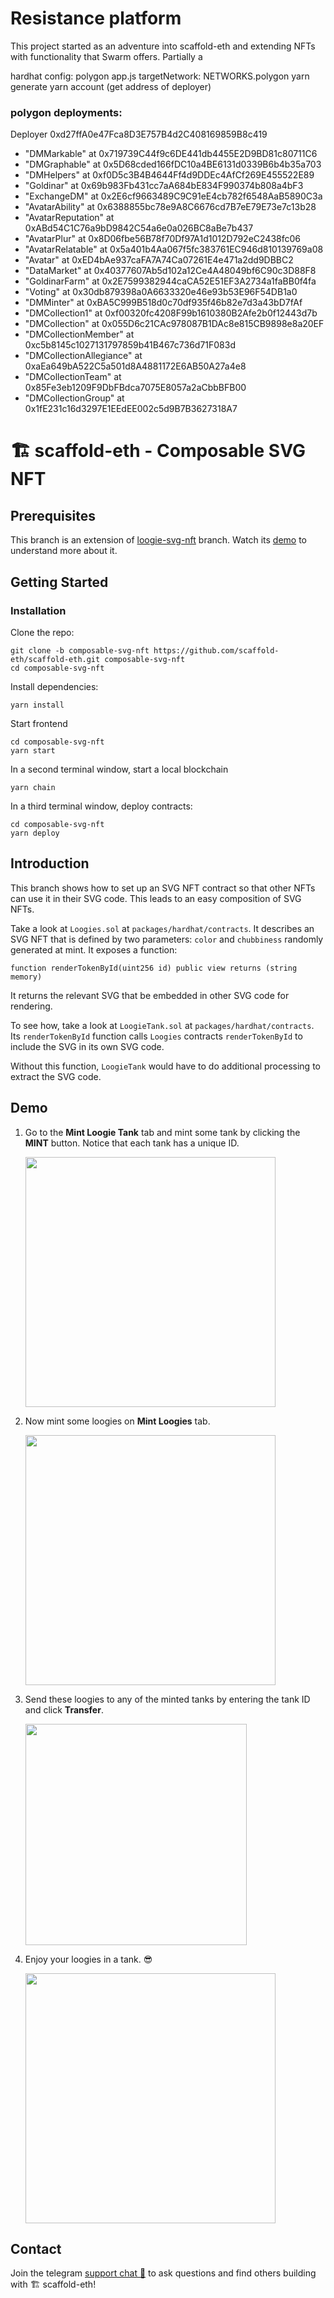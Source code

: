 # Resistance platform 
This project started as an adventure into scaffold-eth and extending NFTs with functionality that Swarm offers. 
Partially a 

hardhat config: polygon
app.js targetNetwork: NETWORKS.polygon
yarn generate 
yarn account (get address of deployer)

### polygon deployments:
Deployer 0xd27ffA0e47Fca8D3E757B4d2C408169859B8c419

- "DMMarkable" at 0x719739C44f9c6DE441db4455E2D9BD81c80711C6
- "DMGraphable" at 0x5D68cded166fDC10a4BE6131d0339B6b4b35a703
- "DMHelpers" at 0xf0D5c3B4B4644Ff4d9DDEc4AfCf269E455522E89
- "Goldinar" at 0x69b983Fb431cc7aA684bE834F990374b808a4bF3
- "ExchangeDM" at 0x2E6cf9663489C9C91eE4cb782f6548AaB5890C3a
- "AvatarAbility" at 0x6388855bc78e9A8C6676cd7B7eE79E73e7c13b28
- "AvatarReputation" at 0xABd54C1C76a9bD9842C54a6e0a026BC8aBe7b437
- "AvatarPlur" at 0x8D06fbe56B78f70Df97A1d1012D792eC2438fc06
- "AvatarRelatable" at 0x5a401b4Aa067f5fc383761EC946d810139769a08
- "Avatar" at 0xED4bAe937caFA7A74Ca07261E4e471a2dd9DBBC2
- "DataMarket" at 0x40377607Ab5d102a12Ce4A48049bf6C90c3D88F8
- "GoldinarFarm" at 0x2E7599382944caCA52E51EF3A2734a1faBB0f4fa
- "Voting" at 0x30db879398a0A6633320e46e93b53E96F54DB1a0
- "DMMinter" at 0xBA5C999B518d0c70df935f46b82e7d3a43bD7fAf
- "DMCollection1" at 0xf00320fc4208F99b1610380B2Afe2b0f12443d7b
- "DMCollection" at 0x055D6c21CAc978087B1DAc8e815CB9898e8a20EF
- "DMCollectionMember" at 0xc5b8145c1027131797859b41B467c736d71F083d
- "DMCollectionAllegiance" at 0xaEa649bA522C5a501d8A4881172E6AB50A27a4e8
- "DMCollectionTeam" at 0x85Fe3eb1209F9DbFBdca7075E8057a2aCbbBFB00
- "DMCollectionGroup" at 0x1fE231c16d3297E1EEdEE002c5d9B7B3627318A7
# 🏗 scaffold-eth - Composable SVG NFT


## Prerequisites

This branch is an extension of [loogie-svg-nft](https://github.com/scaffold-eth/scaffold-eth/tree/loogies-svg-nft) branch. Watch its [demo](https://www.youtube.com/watch?v=m0bwE5UelEo) to understand more about it.


## Getting Started

### Installation

Clone the repo:
```
git clone -b composable-svg-nft https://github.com/scaffold-eth/scaffold-eth.git composable-svg-nft
cd composable-svg-nft
```

Install dependencies:
```
yarn install
```

Start frontend
```
cd composable-svg-nft
yarn start
```

In a second terminal window, start a local blockchain
```
yarn chain
```

In a third terminal window, deploy contracts:
```
cd composable-svg-nft
yarn deploy
```


## Introduction

This branch shows how to set up an SVG NFT contract so that other NFTs can use it in their SVG code. This leads to an easy composition of SVG NFTs.

Take a look at `Loogies.sol` at `packages/hardhat/contracts`. It describes an SVG NFT that is defined by two parameters: `color` and `chubbiness` randomly generated at mint. It exposes a function:
```
function renderTokenById(uint256 id) public view returns (string memory)
```

It returns the relevant SVG that be embedded in other SVG code for rendering.

To see how, take a look at `LoogieTank.sol` at `packages/hardhat/contracts`. Its `renderTokenById` function calls `Loogies` contracts `renderTokenById` to include the SVG in its own SVG code.

Without this function, `LoogieTank` would have to do additional processing to extract the SVG code.

## Demo

1. Go to the **Mint Loogie Tank** tab and mint some tank by clicking the **MINT** button. Notice that each tank has a unique ID.

   <img width="400" src="https://user-images.githubusercontent.com/1689531/135761678-d7f0c82c-9129-49ca-b943-d8d4a0222d9b.png">

1. Now mint some loogies on **Mint Loogies** tab.

   <img width="400" src="https://user-images.githubusercontent.com/1689531/135761696-4fc759bf-17f6-416d-a454-0d5722d0aa7f.png">


1. Send these loogies to any of the minted tanks by entering the tank ID and click **Transfer**.

   <img width="354" src="https://user-images.githubusercontent.com/1689531/135761726-8c2f5ea4-8c0a-4fa8-b08d-d38a7fe2634a.png">

1. Enjoy your loogies in a tank. 😎

   <img width="400" src="https://user-images.githubusercontent.com/1689531/135761763-0bdb225b-ee33-44e5-a800-1f217a83ec37.jpeg">


## Contact

Join the telegram [support chat 💬](https://t.me/joinchat/KByvmRe5wkR-8F_zz6AjpA) to ask questions and find others building with 🏗 scaffold-eth!
